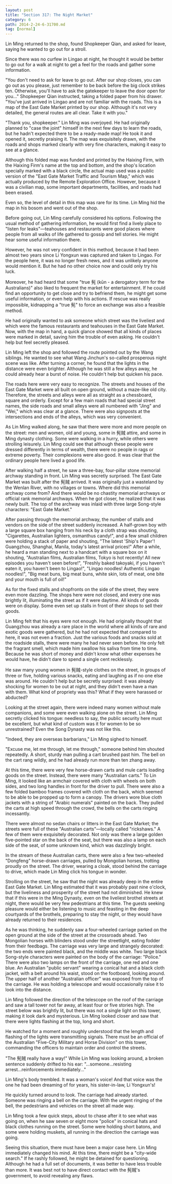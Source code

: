```yaml
---
layout: post
title: "Section 317: The Night Market"
category: 6
path: 2014-2-24-6-31700.md
tag: [normal]
---
```


Lin Ming returned to the shop, found Shopkeeper Qian, and asked for leave, saying he wanted to go out for a stroll.

Since there was no curfew in Lingao at night, he thought it would be better to go out for a walk at night to get a feel for the roads and gather some information.

"You don't need to ask for leave to go out. After our shop closes, you can go out as you please, just remember to be back before the big clock strikes ten. Otherwise, you'll have to ask the gatekeeper to leave the door open for you..." Shopkeeper Qian instructed, taking a folded paper from his drawer. "You've just arrived in Lingao and are not familiar with the roads. This is a map of the East Gate Market printed by our shop. Although it's not very detailed, the general routes are all clear. Take it with you."

"Thank you, shopkeeper." Lin Ming was overjoyed. He had originally planned to "case the joint" himself in the next few days to learn the roads, but he hadn't expected there to be a ready-made map! He took it and opened it, secretly praising it. The map was exquisitely drawn, with the roads and shops marked clearly with very fine characters, making it easy to see at a glance.

Although this folded map was funded and printed by the Haixing Firm, with the Haixing Firm's name at the top and bottom, and the shop's location specially marked with a black circle, the actual map used was a public version of the "East Gate Market Traffic and Tourism Map," which was actually produced by the Remote Exploration Office. However, because it was a civilian map, some important departments, facilities, and roads had been erased.

Even so, the level of detail in this map was rare for its time. Lin Ming hid the map in his bosom and went out of the shop.

Before going out, Lin Ming carefully considered his options. Following the usual method of gathering information, he would first find a lively place to "listen for leaks"—teahouses and restaurants were good places where people from all walks of life gathered to gossip and tell stories. He might hear some useful information there.

However, he was not very confident in this method, because it had been almost two years since Li Yongxun was captured and taken to Lingao. For the people here, it was no longer fresh news, and it was unlikely anyone would mention it. But he had no other choice now and could only try his luck.

Moreover, he had heard that some "true 髡 (kūn - a derogatory term for the Australians)" also liked to frequent the market for entertainment. If he could find an opportunity to get close and try to befriend them, he might get some useful information, or even help with his actions. If rescue was really impossible, kidnapping a "true 髡" to force an exchange was also a feasible method.

He had originally wanted to ask someone which street was the liveliest and which were the famous restaurants and teahouses in the East Gate Market. Now, with the map in hand, a quick glance showed that all kinds of places were marked in detail, saving him the trouble of even asking. He couldn't help but feel secretly pleased.

Lin Ming left the shop and followed the route pointed out by the Wang siblings. He wanted to see what Wang Jinchun's so-called prosperous night scene was like. After turning a corner, he found that the lights in the distance were even brighter. Although he was still a few alleys away, he could already hear a burst of noise. He couldn't help but quicken his pace.

The roads here were very easy to recognize. The streets and houses of the East Gate Market were all built on open ground, without a maze-like old city. Therefore, the streets and alleys were all as straight as a chessboard, square and orderly. Except for a few main roads that had special street names, the side roads and small alleys were all numbered with "Jing" and "Wei," which was clear at a glance. There were also signposts at the intersections and ends of the alleys, which was very convenient.

As Lin Ming walked along, he saw that there were more and more people on the street: men and women, old and young, some in 髡贼 attire, and some in Ming dynasty clothing. Some were walking in a hurry, while others were strolling leisurely. Lin Ming could see that although these people were dressed differently in terms of wealth, there were no people in rags or extreme poverty. Their complexions were also good. It was clear that the ordinary people here lived a good life.

After walking half a street, he saw a three-bay, four-pillar stone memorial archway standing in front. Lin Ming was secretly surprised. The East Gate Market was built after the 髡贼 arrived. It was originally just a wasteland by the Wenlan River, with no villages or towns. Where did this memorial archway come from? And there would be no chastity memorial archways or official rank memorial archways. When he got closer, he realized that it was newly built. The top of the archway was inlaid with three large Song-style characters: "East Gate Market."

After passing through the memorial archway, the number of stalls and vendors on the side of the street suddenly increased. A half-grown boy with a large square box hanging from his neck by a cloth strap was shouting, "Cigarettes, Australian lighters, osmanthus candy!", and a few small children were holding a stack of paper and shouting, "The latest 'Ship's Paper'! Guangzhou, Shanghai, Manila, today's latest arrival prices!" After a while, he heard a man standing next to a handcart with a square box on it shouting, "Australian films, Australian films, Tokyo is hot recently! All new episodes you haven't seen before!", "Freshly baked takoyaki, if you haven't eaten it, you haven't been to Lingao!", "Lingao noodles! Authentic Lingao noodles!", "Big meat buns, big meat buns, white skin, lots of meat, one bite and your mouth is full of oil!"

As for the fixed stalls and shopfronts on the side of the street, they were even more dazzling. The shops here were not closed, and every one was brightly lit, illuminating the street as if it were daytime. All kinds of goods were on display. Some even set up stalls in front of their shops to sell their goods.

Lin Ming felt that his eyes were not enough. He had originally thought that Guangzhou was already a rare place in the world where all kinds of rare and exotic goods were gathered, but he had not expected that compared to here, it was not even a fraction. Just the various foods and snacks sold at the roadside stalls, there were many he had never seen before. He only felt the fragrant smell, which made him swallow his saliva from time to time. Because he was short of money and didn't know what other expenses he would have, he didn't dare to spend a single cent recklessly.

He saw many young women in 髡贼-style clothes on the street, in groups of three or five, holding various snacks, eating and laughing as if no one else was around. He couldn't help but be secretly surprised: it was already shocking for women to be out at night, and they didn't even have a man with them. What kind of propriety was this? What if they were harassed or abducted?

Looking at the street again, there were indeed many women without male companions, and some were even walking alone on the street. Lin Ming secretly clicked his tongue: needless to say, the public security here must be excellent, but what kind of custom was it for women to be so unrestrained? Even the Song Dynasty was not like this.

"Indeed, they are overseas barbarians," Lin Ming sighed to himself.

"Excuse me, let me through, let me through," someone behind him shouted repeatedly. A short, sturdy man pulling a cart brushed past him. The bell on the cart rang wildly, and he had already run more than ten zhang away.

At this time, there were very few horse-drawn carts and mule carts loading goods on the street. Instead, there were many "Australian carts." To Lin Ming, it looked like an armchair covered with cloth with wheels on both sides, and two long handles in front for the driver to pull. There were also a few folded bamboo frames covered with cloth on the back, which seemed to be able to be propped up to form a canopy. The drivers wore blue cloth jackets with a string of "Arabic numerals" painted on the back. They pulled the carts at high speed through the crowd, the bells on the carts ringing incessantly.

There were almost no sedan chairs or litters in the East Gate Market; the streets were full of these "Australian carts"—locally called "rickshaws." A few of them were exquisitely decorated. Not only was there a large golden five-pointed star on the back of the seat, but there was also a lamp on each side of the seat, of some unknown kind, which was dazzlingly bright.

In the stream of these Australian carts, there were also a few two-wheeled "Dongfeng" horse-drawn carriages, pulled by Mongolian horses, trotting proudly on the street. The driver, wearing a cloak, stood behind the carriage to drive, which made Lin Ming click his tongue in wonder.

Strolling on the street, he saw that the night was already deep in the entire East Gate Market. Lin Ming estimated that it was probably past nine o'clock, but the liveliness and prosperity of the street had not diminished. He knew that if this were in the Ming Dynasty, even on the liveliest brothel streets at night, there would be very few pedestrians at this time. The guests seeking pleasure would either be listening to music and feasting in the deep courtyards of the brothels, preparing to stay the night, or they would have already returned to their residences.

As he was thinking, he suddenly saw a four-wheeled carriage parked on the open ground at the side of the street at the crossroads ahead. Two Mongolian horses with blinders stood under the streetlight, eating fodder from their feedbags. The carriage was very large and strangely decorated: the two ends were painted black, and the middle was white. Two large black Song-style characters were painted on the body of the carriage: "Police." There were also two lamps on the front of the carriage, one red and one blue. An Australian "public servant" wearing a conical hat and a black cloth jacket, with a belt around his waist, stood on the footboard, looking around. The upper half of another "Australian officer" was exposed from the top of the carriage. He was holding a telescope and would occasionally raise it to look into the distance.

Lin Ming followed the direction of the telescope on the roof of the carriage and saw a tall tower not far away, at least four or five stories high. The street below was brightly lit, but there was not a single light on this tower, making it look dark and mysterious. Lin Ming looked closer and saw that there were lights flashing at the top, long and short.

He watched for a moment and roughly understood that the length and flashing of the lights were transmitting signals. There must be an official of the Australian "Five-City Military and Horse Division" on this tower, commanding the officers to maintain order and control the streets.

"The 髡贼 really have a way!" While Lin Ming was looking around, a broken sentence suddenly drifted to his ear: "...someone...resisting arrest...reinforcements immediately..."

Lin Ming's body trembled. It was a woman's voice! And that voice was the one he had been dreaming of for years, his sister-in-law, Li Yongxun's!

He quickly turned around to look. The carriage had already started. Someone was ringing a bell on the carriage. With the urgent ringing of the bell, the pedestrians and vehicles on the street all made way.

Lin Ming took a few quick steps, about to chase after it to see what was going on, when he saw seven or eight more "police" in conical hats and black clothes running on the street. Some were holding short batons, and some were holding muskets, all running in the direction the carriage was going.

Seeing this situation, there must have been a major case here. Lin Ming immediately changed his mind. At this time, there might be a "city-wide search." If he rashly followed, he might be detained for questioning. Although he had a full set of documents, it was better to have less trouble than more. It was best not to have direct contact with the 髡贼's government, to avoid revealing any flaws.